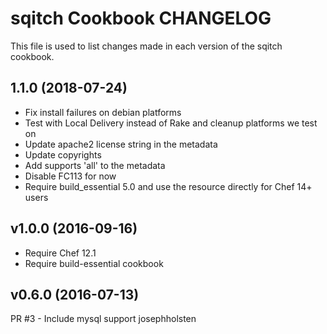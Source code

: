 sqitch Cookbook CHANGELOG
=========================
This file is used to list changes made in each version of the sqitch cookbook.

## 1.1.0 (2018-07-24)

- Fix install failures on debian platforms
- Test with Local Delivery instead of Rake and cleanup platforms we test on
- Update apache2 license string in the metadata
- Update copyrights
- Add supports 'all' to the metadata
- Disable FC113 for now
- Require build_essential 5.0 and use the resource directly for Chef 14+ users

## v1.0.0 (2016-09-16)

- Require Chef 12.1
- Require build-essential cookbook


## v0.6.0 (2016-07-13)

PR #3 - Include mysql support josephholsten  

